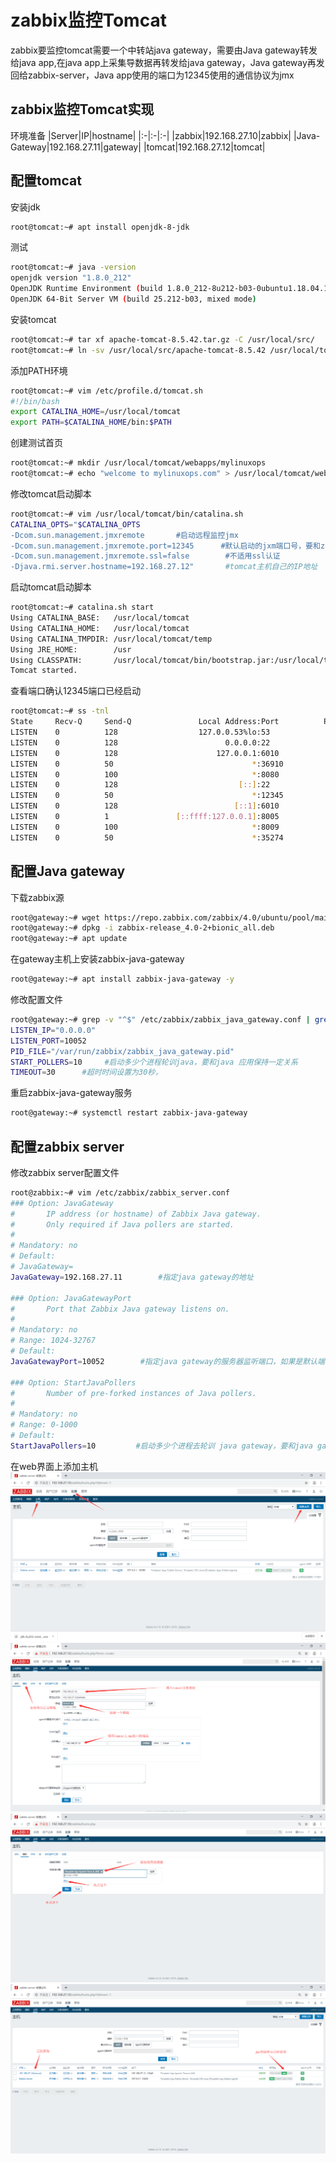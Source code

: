 # zabbix监控Tomcat
zabbix要监控tomcat需要一个中转站java gateway，需要由Java gateway转发给java app,在java app上采集导数据再转发给java gateway，Java gateway再发回给zabbix-server，Java app使用的端口为12345使用的通信协议为jmx
## zabbix监控Tomcat实现
环境准备
|Server|IP|hostname|
|:-|:-|:-|
|zabbix|192.168.27.10|zabbix|
|Java-Gateway|192.168.27.11|gateway|
|tomcat|192.168.27.12|tomcat|
## 配置tomcat
安装jdk
```bash
root@tomcat:~# apt install openjdk-8-jdk
```
测试
```bash
root@tomcat:~# java -version
openjdk version "1.8.0_212"
OpenJDK Runtime Environment (build 1.8.0_212-8u212-b03-0ubuntu1.18.04.1-b03)
OpenJDK 64-Bit Server VM (build 25.212-b03, mixed mode)
```
安装tomcat
```bash
root@tomcat:~# tar xf apache-tomcat-8.5.42.tar.gz -C /usr/local/src/
root@tomcat:~# ln -sv /usr/local/src/apache-tomcat-8.5.42 /usr/local/tomcat
```
添加PATH环境
```bash
root@tomcat:~# vim /etc/profile.d/tomcat.sh
#!/bin/bash
export CATALINA_HOME=/usr/local/tomcat
export PATH=$CATALINA_HOME/bin:$PATH
```
创建测试首页
```bash
root@tomcat:~# mkdir /usr/local/tomcat/webapps/mylinuxops
root@tomcat:~# echo "welcome to mylinuxops.com" > /usr/local/tomcat/webapps/mylinuxops/index.html
```
修改tomcat启动脚本
```bash
root@tomcat:~# vim /usr/local/tomcat/bin/catalina.sh 
CATALINA_OPTS="$CATALINA_OPTS 
-Dcom.sun.management.jmxremote       #启动远程监控jmx
-Dcom.sun.management.jmxremote.port=12345      #默认启动的jxm端口号，要和zabbix添加主机时候的端口一致 -Dcom.sun.management.jmxremote.authenticate=false     #不使用用户名密码
-Dcom.sun.management.jmxremote.ssl=false        #不适用ssl认证
-Djava.rmi.server.hostname=192.168.27.12"       #tomcat主机自己的IP地址
```
启动tomcat启动脚本
```bash
root@tomcat:~# catalina.sh start
Using CATALINA_BASE:   /usr/local/tomcat
Using CATALINA_HOME:   /usr/local/tomcat
Using CATALINA_TMPDIR: /usr/local/tomcat/temp
Using JRE_HOME:        /usr
Using CLASSPATH:       /usr/local/tomcat/bin/bootstrap.jar:/usr/local/tomcat/bin/tomcat-juli.jar
Tomcat started.
```
查看端口确认12345端口已经启动
```bash
root@tomcat:~# ss -tnl
State     Recv-Q     Send-Q               Local Address:Port          Peer Address:Port     
LISTEN    0          128                  127.0.0.53%lo:53                 0.0.0.0:*        
LISTEN    0          128                        0.0.0.0:22                 0.0.0.0:*        
LISTEN    0          128                      127.0.0.1:6010               0.0.0.0:*        
LISTEN    0          50                               *:36910                    *:*        
LISTEN    0          100                              *:8080                     *:*        
LISTEN    0          128                           [::]:22                    [::]:*        
LISTEN    0          50                               *:12345                    *:*        
LISTEN    0          128                          [::1]:6010                  [::]:*        
LISTEN    0          1               [::ffff:127.0.0.1]:8005                     *:*        
LISTEN    0          100                              *:8009                     *:*        
LISTEN    0          50                               *:35274                    *:*   
```
## 配置Java gateway
下载zabbix源
```bash
root@gateway:~# wget https://repo.zabbix.com/zabbix/4.0/ubuntu/pool/main/z/zabbix-release/zabbix-release_4.0-2+bionic_all.deb
root@gateway:~# dpkg -i zabbix-release_4.0-2+bionic_all.deb
root@gateway:~# apt update 
```
在gateway主机上安装zabbix-java-gateway
```bash
root@gateway:~# apt install zabbix-java-gateway -y
```
修改配置文件
```bash
root@gateway:~# grep -v "^$" /etc/zabbix/zabbix_java_gateway.conf | grep -v "#"
LISTEN_IP="0.0.0.0"
LISTEN_PORT=10052
PID_FILE="/var/run/zabbix/zabbix_java_gateway.pid"
START_POLLERS=10     #启动多少个进程轮训java，要和java 应用保持一定关系
TIMEOUT=30      #超时时间设置为30秒，
```
重启zabbix-java-gateway服务
```bash
root@gateway:~# systemctl restart zabbix-java-gateway
```
## 配置zabbix server
修改zabbix server配置文件
```bash
root@zabbix:~# vim /etc/zabbix/zabbix_server.conf 
### Option: JavaGateway
#       IP address (or hostname) of Zabbix Java gateway.
#       Only required if Java pollers are started.
#
# Mandatory: no
# Default:
# JavaGateway=
JavaGateway=192.168.27.11        #指定java gateway的地址

### Option: JavaGatewayPort
#       Port that Zabbix Java gateway listens on.
#
# Mandatory: no
# Range: 1024-32767
# Default:
JavaGatewayPort=10052        #指定java gateway的服务器监听端口，如果是默认端口可以不写 

### Option: StartJavaPollers
#       Number of pre-forked instances of Java pollers.
#
# Mandatory: no
# Range: 0-1000
# Default:
StartJavaPollers=10         #启动多少个进程去轮训 java gateway，要和java gateway的配置一致
```
在web界面上添加主机
![java1.png](java1.png)
![java2.png](java2.png)
![java3.png](java3.png)
![java4.png](java4.png)
